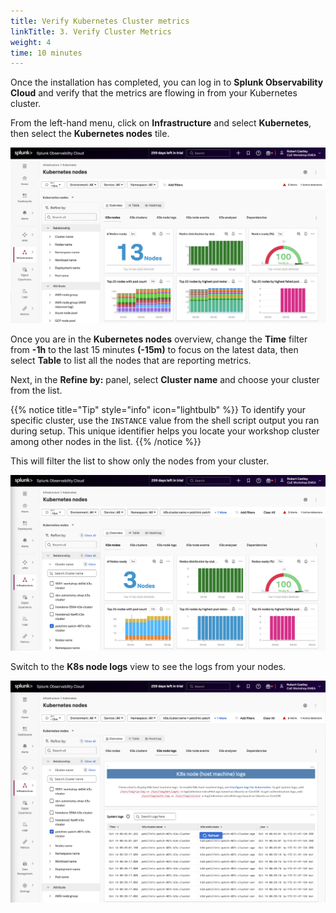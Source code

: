 ```yaml
---
title: Verify Kubernetes Cluster metrics
linkTitle: 3. Verify Cluster Metrics
weight: 4
time: 10 minutes
---
```


Once the installation has completed, you can log in to **Splunk Observability Cloud** and verify that the metrics are flowing in from your Kubernetes cluster.

From the left-hand menu, click on **Infrastructure** and select **Kubernetes**, then select the **Kubernetes nodes** tile.

![NavigatorList](../images/navigatorlist.png)

Once you are in the **Kubernetes nodes** overview, change the **Time** filter from **-1h** to the last 15 minutes **(-15m)** to focus on the latest data, then select **Table** to list all the nodes that are reporting metrics.

Next, in the **Refine by:** panel, select **Cluster name** and choose your cluster from the list.

{{% notice title="Tip" style="info" icon="lightbulb" %}}
To identify your specific cluster, use the `INSTANCE` value from the shell script output you ran during setup. This unique identifier helps you locate your workshop cluster among other nodes in the list.
{{% /notice %}}

This will filter the list to show only the nodes from your cluster.

![K8s Nodes](../images/k8s-nodes.png)

Switch to the **K8s node logs** view to see the logs from your nodes.

![Logs](../images/k8s-peek-at-logs.png)
